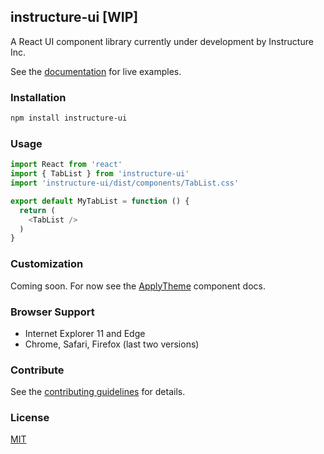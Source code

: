 ## instructure-ui [WIP]

A React UI component library currently under development by Instructure Inc.

See the [documentation](http://instructure.github.io/instructure-ui/) for live examples.

### Installation

```sh
npm install instructure-ui
```

### Usage

```js
import React from 'react'
import { TabList } from 'instructure-ui'
import 'instructure-ui/dist/components/TabList.css'

export default MyTabList = function () {
  return (
    <TabList />
  )
}
```

### Customization

Coming soon. For now see the [ApplyTheme](http://instructure.github.io/instructure-ui/#ApplyTheme) component docs.

### Browser Support

- Internet Explorer 11 and Edge
- Chrome, Safari, Firefox (last two versions)

### Contribute

See the [contributing guidelines](http://instructure.github.io/instructure-ui/#contributing) for details.

### License

[MIT](LICENSE)
